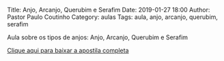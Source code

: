 Title: Anjo, Arcanjo, Querubim e Serafim
Date: 2019-01-27 18:00
Author: Pastor Paulo Coutinho
Category: aulas
Tags: aula, anjo, arcanjo, querubim, serafim

Aula sobre os tipos de anjos: Anjo, Arcanjo, Querubim e Serafim

[Clique aqui para baixar a apostila completa](https://www.dropbox.com/s/hb4lgza6lsbiqy9/AULA%20-%20EBD%20-%2027%3A01%3A2019.pdf?dl=1)